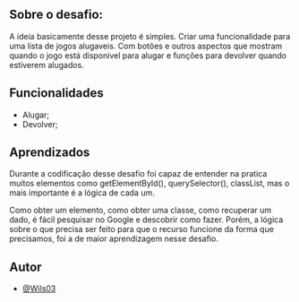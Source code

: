 
## Sobre o desafio:
A ideia basicamente desse projeto é simples. Criar uma funcionalidade para uma lista de jogos alugaveis. Com botões e outros aspectos que mostram quando o jogo está disponivel para alugar e funções para devolver quando estiverem alugados.  


## Funcionalidades

- Alugar;
- Devolver;

## Aprendizados

Durante a codificação desse desafio foi capaz de entender na pratica muitos elementos como getElementById(), querySelector(), classList, mas o mais importante é a lógica de cada um.

Como obter um elemento, como obter uma classe, como recuperar um dado, é fácil pesquisar no Google e descobrir como fazer. Porém, a lógica sobre o que precisa ser feito para que o recurso funcione da forma que precisamos, foi a de maior aprendizagem nesse desafio.


## Autor

- [@Wils03](https://github.com/Wils03)
